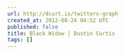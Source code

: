 ```yaml
---
url: http://dcurt.is/twitters-graph
created_at: 2012-08-24 04:52 UTC
published: false
title: Black Widow | Dustin Curtis
tags: []
---
```



